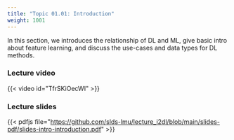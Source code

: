 ```yaml
---
title: "Topic 01.01: Introduction"
weight: 1001
---
```

In this section, we introduces the relationship of DL and ML, give basic intro about feature learning, and discuss the use-cases and data types for DL methods.

<!--more-->

### Lecture video

{{< video id="TfrSKiOecWI" >}}

### Lecture slides

{{< pdfjs file="https://github.com/slds-lmu/lecture_i2dl/blob/main/slides-pdf/slides-intro-introduction.pdf" >}}
